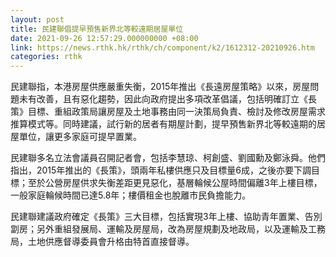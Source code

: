 ```yaml
---
layout: post
title: 民建聯倡提早預售新界北等較遠期居屋單位
date: 2021-09-26 12:57:29.000000000 +08:00
link: https://news.rthk.hk/rthk/ch/component/k2/1612312-20210926.htm
categories: rthk
---
```


民建聯指，本港房屋供應嚴重失衡，2015年推出《長遠房屋策略》以來，房屋問題未有改善，且有惡化趨勢，因此向政府提出多項改革倡議，包括明確訂立《長策》目標、重組政策局讓房屋及土地事務由同一決策局負責、檢討及修改房屋需求推算模式等。同時建議，試行新的居者有期屋計劃，提早預售新界北等較遠期的居屋單位，讓更多家庭可提早置業。

民建聯多名立法會議員召開記者會，包括李慧琼、柯創盛、劉國勳及鄭泳舜。他們指出，2015年推出的《長策》，頭兩年私樓供應只及目標量6成，之後亦要下調目標；至於公營房屋供求失衡差距更見惡化，基層輪候公屋時間偏離3年上樓目標，一般家庭輪候時間已達5.8年；樓價租金也脫離市民負擔能力。

民建聯建議政府確定《長策》三大目標，包括實現3年上樓、協助青年置業、告別劏房；另外重組發展局、運輸及房屋局，改為房屋規劃及地政局，以及運輸及工務局，土地供應督導委員會升格由特首直接督導。
